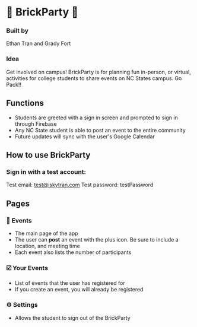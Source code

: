 # 🧱 BrickParty 🧱
### Built by
Ethan Tran and Grady Fort

### Idea 
Get involved on campus! BrickParty is for planning fun in-person, or virtual, activities for college students to share events on NC States campus. Go Pack!!

## Functions
* Students are greeted with a sign in screen and prompted to sign in through Firebase
* Any NC State student is able to post an event to the entire community
* Future updates will sync with the user's Google Calendar
 
## How to use BrickParty
### Sign in with a test account:
Test email: test@iskytran.com
Test password: testPassword

## Pages

### 📅 Events
* The main page of the app 
* The user can **post** an event with the plus icon. Be sure to include a location, and meeting time
* Each event also lists the number of participants

### ☑️ Your Events
* List of events that the user has registered for
* If you create an event, you will already be registered

### ⚙️ Settings
* Allows the student to sign out of the BrickParty
